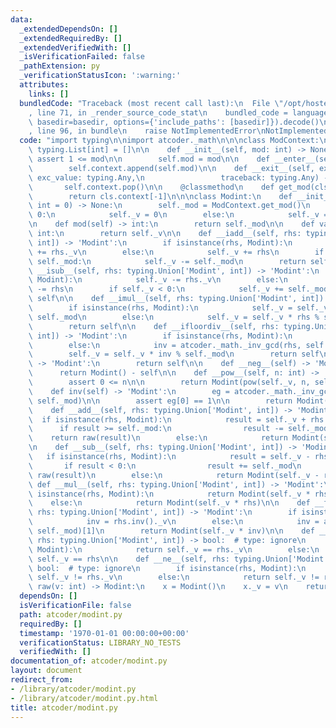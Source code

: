 ```yaml
---
data:
  _extendedDependsOn: []
  _extendedRequiredBy: []
  _extendedVerifiedWith: []
  _isVerificationFailed: false
  _pathExtension: py
  _verificationStatusIcon: ':warning:'
  attributes:
    links: []
  bundledCode: "Traceback (most recent call last):\n  File \"/opt/hostedtoolcache/PyPy/3.10.13/x64/lib/pypy3.10/site-packages/onlinejudge_verify/documentation/build.py\"\
    , line 71, in _render_source_code_stat\n    bundled_code = language.bundle(stat.path,\
    \ basedir=basedir, options={'include_paths': [basedir]}).decode()\n  File \"/opt/hostedtoolcache/PyPy/3.10.13/x64/lib/pypy3.10/site-packages/onlinejudge_verify/languages/python.py\"\
    , line 96, in bundle\n    raise NotImplementedError\nNotImplementedError\n"
  code: "import typing\n\nimport atcoder._math\n\n\nclass ModContext:\n    context:\
    \ typing.List[int] = []\n\n    def __init__(self, mod: int) -> None:\n       \
    \ assert 1 <= mod\n\n        self.mod = mod\n\n    def __enter__(self) -> None:\n\
    \        self.context.append(self.mod)\n\n    def __exit__(self, exc_type: typing.Any,\
    \ exc_value: typing.Any,\n                 traceback: typing.Any) -> None:\n \
    \       self.context.pop()\n\n    @classmethod\n    def get_mod(cls) -> int:\n\
    \        return cls.context[-1]\n\n\nclass Modint:\n    def __init__(self, v:\
    \ int = 0) -> None:\n        self._mod = ModContext.get_mod()\n        if v ==\
    \ 0:\n            self._v = 0\n        else:\n            self._v = v % self._mod\n\
    \n    def mod(self) -> int:\n        return self._mod\n\n    def val(self) ->\
    \ int:\n        return self._v\n\n    def __iadd__(self, rhs: typing.Union['Modint',\
    \ int]) -> 'Modint':\n        if isinstance(rhs, Modint):\n            self._v\
    \ += rhs._v\n        else:\n            self._v += rhs\n        if self._v >=\
    \ self._mod:\n            self._v -= self._mod\n        return self\n\n    def\
    \ __isub__(self, rhs: typing.Union['Modint', int]) -> 'Modint':\n        if isinstance(rhs,\
    \ Modint):\n            self._v -= rhs._v\n        else:\n            self._v\
    \ -= rhs\n        if self._v < 0:\n            self._v += self._mod\n        return\
    \ self\n\n    def __imul__(self, rhs: typing.Union['Modint', int]) -> 'Modint':\n\
    \        if isinstance(rhs, Modint):\n            self._v = self._v * rhs._v %\
    \ self._mod\n        else:\n            self._v = self._v * rhs % self._mod\n\
    \        return self\n\n    def __ifloordiv__(self, rhs: typing.Union['Modint',\
    \ int]) -> 'Modint':\n        if isinstance(rhs, Modint):\n            inv = rhs.inv()._v\n\
    \        else:\n            inv = atcoder._math._inv_gcd(rhs, self._mod)[1]\n\
    \        self._v = self._v * inv % self._mod\n        return self\n\n    def __pos__(self)\
    \ -> 'Modint':\n        return self\n\n    def __neg__(self) -> 'Modint':\n  \
    \      return Modint() - self\n\n    def __pow__(self, n: int) -> 'Modint':\n\
    \        assert 0 <= n\n\n        return Modint(pow(self._v, n, self._mod))\n\n\
    \    def inv(self) -> 'Modint':\n        eg = atcoder._math._inv_gcd(self._v,\
    \ self._mod)\n\n        assert eg[0] == 1\n\n        return Modint(eg[1])\n\n\
    \    def __add__(self, rhs: typing.Union['Modint', int]) -> 'Modint':\n      \
    \  if isinstance(rhs, Modint):\n            result = self._v + rhs._v\n      \
    \      if result >= self._mod:\n                result -= self._mod\n        \
    \    return raw(result)\n        else:\n            return Modint(self._v + rhs)\n\
    \n    def __sub__(self, rhs: typing.Union['Modint', int]) -> 'Modint':\n     \
    \   if isinstance(rhs, Modint):\n            result = self._v - rhs._v\n     \
    \       if result < 0:\n                result += self._mod\n            return\
    \ raw(result)\n        else:\n            return Modint(self._v - rhs)\n\n   \
    \ def __mul__(self, rhs: typing.Union['Modint', int]) -> 'Modint':\n        if\
    \ isinstance(rhs, Modint):\n            return Modint(self._v * rhs._v)\n    \
    \    else:\n            return Modint(self._v * rhs)\n\n    def __floordiv__(self,\
    \ rhs: typing.Union['Modint', int]) -> 'Modint':\n        if isinstance(rhs, Modint):\n\
    \            inv = rhs.inv()._v\n        else:\n            inv = atcoder._math._inv_gcd(rhs,\
    \ self._mod)[1]\n        return Modint(self._v * inv)\n\n    def __eq__(self,\
    \ rhs: typing.Union['Modint', int]) -> bool:  # type: ignore\n        if isinstance(rhs,\
    \ Modint):\n            return self._v == rhs._v\n        else:\n            return\
    \ self._v == rhs\n\n    def __ne__(self, rhs: typing.Union['Modint', int]) ->\
    \ bool:  # type: ignore\n        if isinstance(rhs, Modint):\n            return\
    \ self._v != rhs._v\n        else:\n            return self._v != rhs\n\n\ndef\
    \ raw(v: int) -> Modint:\n    x = Modint()\n    x._v = v\n    return x\n"
  dependsOn: []
  isVerificationFile: false
  path: atcoder/modint.py
  requiredBy: []
  timestamp: '1970-01-01 00:00:00+00:00'
  verificationStatus: LIBRARY_NO_TESTS
  verifiedWith: []
documentation_of: atcoder/modint.py
layout: document
redirect_from:
- /library/atcoder/modint.py
- /library/atcoder/modint.py.html
title: atcoder/modint.py
---
```

